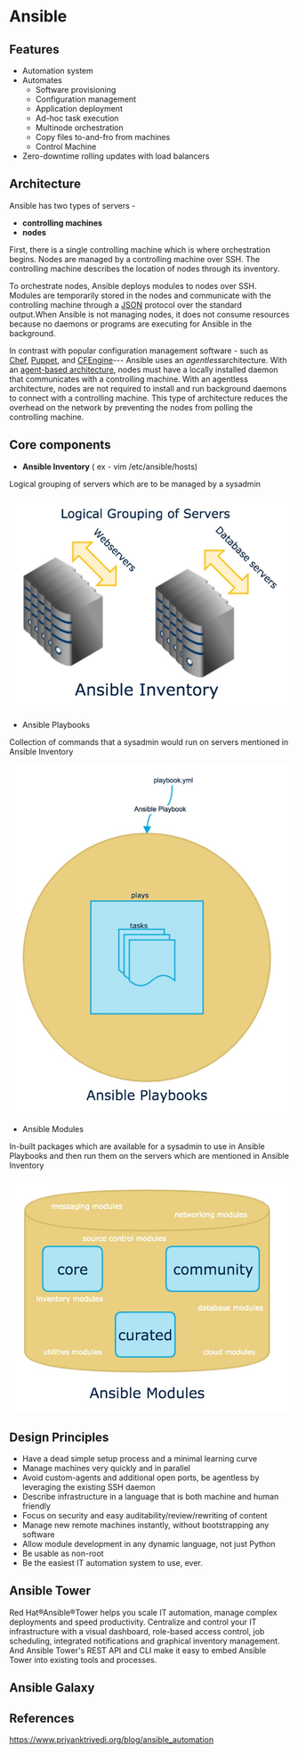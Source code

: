 # Ansible

## Features

- Automation system
- Automates
  - Software provisioning
  - Configuration management
  - Application deployment
  - Ad-hoc task execution
  - Multinode orchestration
  - Copy files to-and-fro from machines
  - Control Machine
- Zero-downtime rolling updates with load balancers

## Architecture

Ansible has two types of servers -

- **controlling machines**
- **nodes**

First, there is a single controlling machine which is where orchestration begins. Nodes are managed by a controlling machine over SSH. The controlling machine describes the location of nodes through its inventory.

To orchestrate nodes, Ansible deploys modules to nodes over SSH. Modules are temporarily stored in the nodes and communicate with the controlling machine through a [JSON](https://en.wikipedia.org/wiki/JSON) protocol over the standard output.When Ansible is not managing nodes, it does not consume resources because no daemons or programs are executing for Ansible in the background.

In contrast with popular configuration management software - such as [Chef](https://en.wikipedia.org/wiki/Chef_(software)), [Puppet](https://en.wikipedia.org/wiki/Puppet_(software)), and [CFEngine](https://en.wikipedia.org/wiki/CFEngine)--- Ansible uses an *agentless*architecture. With an [agent-based architecture](https://en.wikipedia.org/wiki/Agent-based_model), nodes must have a locally installed daemon that communicates with a controlling machine. With an agentless architecture, nodes are not required to install and run background daemons to connect with a controlling machine. This type of architecture reduces the overhead on the network by preventing the nodes from polling the controlling machine.

## Core components

- **Ansible Inventory** ( ex - vim /etc/ansible/hosts)

Logical grouping of servers which are to be managed by a sysadmin

![image](../../../media/DevOps-Others-Ansible-image1.jpg)

- Ansible Playbooks

Collection of commands that a sysadmin would run on servers mentioned in Ansible Inventory

![image](../../../media/DevOps-Others-Ansible-image2.jpg)

- Ansible Modules

In-built packages which are available for a sysadmin to use in Ansible Playbooks and then run them on the servers which are mentioned in Ansible Inventory

![image](../../../media/DevOps-Others-Ansible-image3.jpg)

## Design Principles

- Have a dead simple setup process and a minimal learning curve
- Manage machines very quickly and in parallel
- Avoid custom-agents and additional open ports, be agentless by leveraging the existing SSH daemon
- Describe infrastructure in a language that is both machine and human friendly
- Focus on security and easy auditability/review/rewriting of content
- Manage new remote machines instantly, without bootstrapping any software
- Allow module development in any dynamic language, not just Python
- Be usable as non-root
- Be the easiest IT automation system to use, ever.

## Ansible Tower

Red Hat®Ansible®Tower helps you scale IT automation, manage complex deployments and speed productivity. Centralize and control your IT infrastructure with a visual dashboard, role-based access control, job scheduling, integrated notifications and graphical inventory management. And Ansible Tower's REST API and CLI make it easy to embed Ansible Tower into existing tools and processes.

## Ansible Galaxy

## References

<https://www.priyanktrivedi.org/blog/ansible_automation>
